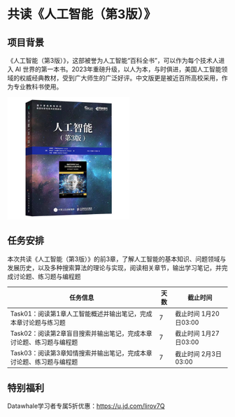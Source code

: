 # 共读《人工智能（第3版）》

## 项目背景

《人工智能（第3版）》，这部被誉为人工智能“百科全书”，可以作为每个技术人进入 AI 世界的第一本书。2023年重磅升级，以人为本，与时俱进，美国人工智能领域的权威经典教材，受到广大师生的广泛好评。中文版更是被近百所高校采用，作为专业教科书使用。<br/>

<a href="url"><img src="https://github.com/siyuxin/AI-3rd-edition-notes/blob/main/image.jpg" height="280" width="280" ></a>

## 任务安排

本次共读《人工智能（第3版）》的前3章，了解人工智能的基本知识、问题领域与发展历史，以及多种搜索算法的理论与实现，阅读相关章节，输出学习笔记，并完成讨论题、练习题与编程题

| **任务信息** | **天数** | **截止时间** |
| --- | --- | --- |
| Task01：阅读第1章人工智能概述并输出笔记，完成本章讨论题与练习题<br/> | 7   | 截止时间 1月20日03:00 |
| Task02：阅读第2章盲目搜索并输出笔记，完成本章讨论题、练习题与编程题<br/> | 7   | 截止时间 1月27日03:00 |
| Task03：阅读第3章知情搜索并输出笔记，完成本章讨论题、练习题与编程题<br/> | 7   | 截止时间 2月3日03:00 |

## 特别福利

Datawhale学习者专属5折优惠：https://u.jd.com/lirov7Q

